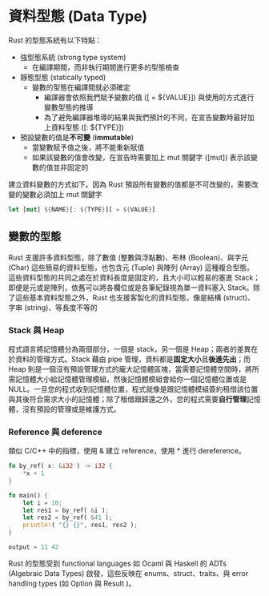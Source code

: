 # 資料型態 (Data Type)

Rust 的型態系統有以下特點：

- 強型態系統 (strong type system)
    - 在編譯期間，而非執行期間進行更多的型態檢查
- 靜態型態 (statically typed)
    - 變數的型態在編譯間就必須確定
        - 編譯器會依照我們賦予變數的值 ([ = ${VALUE}]) 與使用的方式進行變數型態的推導
		- 為了避免編譯器堆導的結果與我們預計的不同，在宣告變數時最好加上資料型態 ([: ${TYPE}])
- 預設變數的值是**不可變** (**immutable**)
    - 當變數賦予值之後，將不能重新賦值
	- 如果該變數的值會改變，在宣告時需要加上 mut 關鍵字 ([mut]) 表示該變數的值並非固定的 

建立資料變數的方式如下。因為 Rust 預設所有變數的值都是不可改變的，需要改變的變數必須加上 mut 關鍵字

``` rust
let [mut] ${NAME}[: ${TYPE}][ = ${VALUE}]
```

## 變數的型態

Rust 支援許多資料型態，除了數值 (整數與浮點數)、布林 (Boolean)、與字元 (Char) 這些簡易的資料型態，也包含元 (Tuple) 與陣列 (Array) 這種複合型態。這些資料型態的共同之處在於資料長度是固定的，且大小可以輕易的塞進 Stack；即便是元或是陣列，依舊可以將各欄位或是各筆紀錄視為單一資料塞入 Stack。除了這些基本資料型態之外，Rust 也支援客製化的資料型態，像是結構 (struct)、字串 (string)、等長度不等的

### Stack 與 Heap

程式語言將記憶體分為兩個部分，一個是 stack，另一個是 Heap；兩者的差異在於資料的管理方式。Stack 藉由 pipe 管理，資料都是**固定大小**且**後進先出**；而 Heap 則是一個沒有預設管理方式的龐大記憶體區塊，當需要記憶體空間時，將所需記憶體大小給記憶體管理模組，然後記憶體模組會給你一個記憶體位置或是 NULL。一旦您的程式收到記憶體位置，程式就像是跟記憶體模組簽約租借該位置與其後符合需求大小的記憶體；除了租借跟歸還之外，您的程式需要**自行管理**記憶體，沒有預設的管理或是維護方式。

### Reference 與 deference

類似 C/C++ 中的指標，使用 & 建立 reference，使用 * 進行 dereference。

``` rust
fn by_ref( x: &i32 ) -> i32 {
    *x + 1
}

fn main() {
    let i = 10;
    let res1 = by_ref( &i );
    let res2 = by_ref( &41 );
    println!( "{} {}", res1, res2 );
}

output = 11 42
```



Rust 的型態受到 functional languages 如 Ocaml 與 Haskell 的 ADTs (Algebraic Data Types) 啟發，這些反映在 enums、struct、traits、與 error handling types (如 Option 與 Result )。


